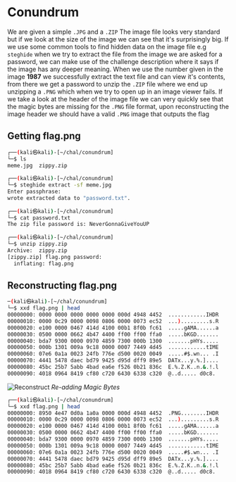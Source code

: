 # Conundrum

We are given a simple `.JPG` and  a `.ZIP` The image file looks very standard but if we look at the size of the image we can see that it's surprisingly big. If we use some common tools to find hidden data on the image file e.g `steghide` when we try to extract the file from the image we are asked for a password, we can make use of the challenge description where it says if the image has any deeper meaning. When we use the number given in the image **1987** we successfully extract the text file and can view it's contents, from there we get a password to unzip the `.ZIP` file where we end up unzipping a `.PNG` which when we try to open up in an image viewer fails. If we take a look at the header of the image file we can very quickly see that the magic bytes are missing for the `.PNG` file format, upon reconstructing the image header we should have a valid `.PNG` image that outputs the flag

## Getting flag.png

```sh
┌──(kali㉿kali)-[~/chal/conundrum]
└─$ ls
meme.jpg  zippy.zip
                                                                                                                                                                         
┌──(kali㉿kali)-[~/chal/conundrum]
└─$ steghide extract -sf meme.jpg
Enter passphrase: 
wrote extracted data to "password.txt".
                                                                                                                                                                         
┌──(kali㉿kali)-[~/chal/conundrum]
└─$ cat password.txt 
The zip file password is: NeverGonnaGiveYouUP
                                                                                                                                                                         
┌──(kali㉿kali)-[~/chal/conundrum]
└─$ unzip zippy.zip 
Archive:  zippy.zip
[zippy.zip] flag.png password: 
  inflating: flag.png  
```


## Reconstructing flag.png

```sh
─(kali㉿kali)-[~/chal/conundrum]
└─$ xxd flag.png | head
00000000: 0000 0000 0000 0000 0000 000d 4948 4452  ............IHDR
00000010: 0000 0c29 0000 0098 0806 0000 0073 ec52  ...).........s.R
00000020: e100 0000 0467 414d 4100 00b1 8f0b fc61  .....gAMA......a
00000030: 0500 0000 0662 4b47 4400 ff00 ff00 ffa0  .....bKGD.......
00000040: bda7 9300 0000 0970 4859 7300 000b 1300  .......pHYs.....
00000050: 000b 1301 009a 9c18 0000 0007 7449 4d45  ............tIME
00000060: 07e6 0a1a 0023 24fb 776e d500 0020 0049  .....#$.wn... .I
00000070: 4441 5478 daec bd79 9425 d95d dff9 89e5  DATx...y.%.]....
00000080: 45bc 25b7 5abb 4bad ea6e f526 0b21 836c  E.%.Z.K..n.&.!.l
00000090: 4018 0964 8419 cf80 c720 6430 6338 c320  @..d..... d0c8. 
```

![Reconstruct](pic/hex.png)
*Re-adding Magic Bytes*

```sh
┌──(kali㉿kali)-[~/chal/conundrum]                                                                                                                                       
└─$ xxd flag.png | head                                                                                                                                                  
00000000: 8950 4e47 0d0a 1a0a 0000 000d 4948 4452  .PNG........IHDR                                                                                                      
00000010: 0000 0c29 0000 0098 0806 0000 0073 ec52  ...).........s.R                                                                                                      
00000020: e100 0000 0467 414d 4100 00b1 8f0b fc61  .....gAMA......a                                                                                                      
00000030: 0500 0000 0662 4b47 4400 ff00 ff00 ffa0  .....bKGD.......                                                                                                      
00000040: bda7 9300 0000 0970 4859 7300 000b 1300  .......pHYs.....                                                                                                      
00000050: 000b 1301 009a 9c18 0000 0007 7449 4d45  ............tIME                                                                                                      
00000060: 07e6 0a1a 0023 24fb 776e d500 0020 0049  .....#$.wn... .I                                                                                                      
00000070: 4441 5478 daec bd79 9425 d95d dff9 89e5  DATx...y.%.]....                                                                                                      
00000080: 45bc 25b7 5abb 4bad ea6e f526 0b21 836c  E.%.Z.K..n.&.!.l                                                                                                      
00000090: 4018 0964 8419 cf80 c720 6430 6338 c320  @..d..... d0c8. 
```
